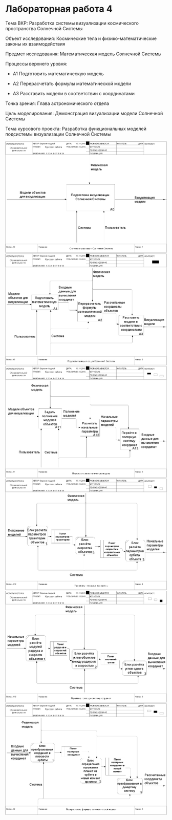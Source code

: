 # Лабораторная работа 4
Тема ВКР: Разработка системы визуализации космического пространства Солнечной Системы

Объект исследования: Космические тела и физико-математические законы их взаимодействия

Предмет исследования: Математическая модель Солнечной Системы

Процессы верхнего уровня:

+ A1 Подготовить математическую модель 

+ A2 Перерасчетать формулы математической модели 

+ A3 Расставить модели в соответствии с координатами

Точка зрения: Глава астрономического отдела  

Цель моделирования: Демонстрация визуализации модели Солнечной Системы

Тема курсового проекта: Разработка функциональных моделей подсистемы визуализации Солнечной Системы

![none](https://github.com/Voronin98/Kursovaya/blob/master/model1.png)
![none](https://github.com/Voronin98/Kursovaya/blob/master/model2.png)
![none](https://github.com/Voronin98/Kursovaya/blob/master/model3.png)
![none](https://github.com/Voronin98/Kursovaya/blob/master/model4.png)
![none](https://github.com/Voronin98/Kursovaya/blob/master/model5.png)
![none](https://github.com/Voronin98/Kursovaya/blob/master/model6.png)

